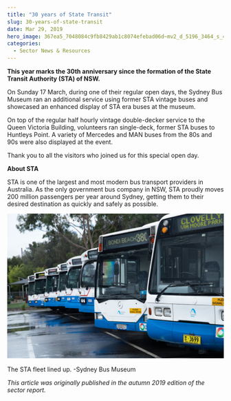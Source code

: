 ```yaml
---
title: "30 years of State Transit"
slug: 30-years-of-state-transit
date: Mar 29, 2019
hero_image: 367ea5_7048084c9fb8429ab1c8074efebad06d~mv2_d_5196_3464_s_4_2.jpg
categories:
  - Sector News & Resources
---
```



**This year marks the 30th anniversary since the formation of the State Transit Authority (STA) of NSW.**

On Sunday 17 March, during one of their regular open days, the Sydney Bus Museum ran an additional service using former STA vintage buses and showcased an enhanced display of STA era buses at the museum.

On top of the regular half hourly vintage double-decker service to the Queen Victoria Building, volunteers ran single-deck, former STA buses to Huntleys Point. A variety of Mercedes and MAN buses from the 80s and 90s were also displayed at the event.

Thank you to all the visitors who joined us for this special open day.

**About STA**

STA is one of the largest and most modern bus transport providers in Australia. As the only government bus company in NSW, STA proudly moves 200 million passengers per year around Sydney, getting them to their desired destination as quickly and safely as possible.

![ree](367ea5_7048084c9fb8429ab1c8074efebad06d~mv2_d_5196_3464_s_4_2.jpg)

The STA fleet lined up. -Sydney Bus Museum

*This article was originally published in the autumn 2019 edition of the sector report.*
